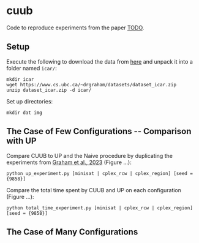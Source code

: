 # cuub

Code to reproduce experiments from the paper [TODO](...).

## Setup

Execute the following to download the data from [here](https://www.cs.ubc.ca/~drgraham/datasets.html) and unpack it into a folder named `icar/`:
```
mkdir icar
wget https://www.cs.ubc.ca/~drgraham/datasets/dataset_icar.zip
unzip dataset_icar.zip -d icar/
```

Set up directories: 
```
mkdir dat img
```

## The Case of Few Configurations -- Comparison with UP

Compare CUUB to UP and the Naive procedure by duplicating the experiments from [Graham et al., 2023](https://arxiv.org/abs/2310.20401) (Figure ...):
```
python up_experiment.py [minisat | cplex_rcw | cplex_region] [seed = {9858}]
```

Compare the total time spent by CUUB and UP on each configuration (Figure ...):
```
python total_time_experiment.py [minisat | cplex_rcw | cplex_region] [seed = {9858}]
```

## The Case of Many Configurations
